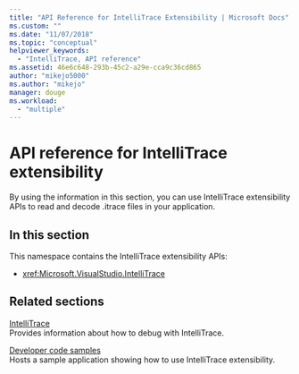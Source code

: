 ```yaml
---
title: "API Reference for IntelliTrace Extensibility | Microsoft Docs"
ms.custom: ""
ms.date: "11/07/2018"
ms.topic: "conceptual"
helpviewer_keywords: 
  - "IntelliTrace, API reference"
ms.assetid: 46e6c648-293b-45c2-a29e-cca9c36cd865
author: "mikejo5000"
ms.author: "mikejo"
manager: douge
ms.workload: 
  - "multiple"
---
```

# API reference for IntelliTrace extensibility

By using the information in this section, you can use IntelliTrace extensibility APIs to read and decode .itrace files in your application.  
  
## In this section

This namespace contains the IntelliTrace extensibility APIs:
  
- <xref:Microsoft.VisualStudio.IntelliTrace>  
  
## Related sections

[IntelliTrace](../debugger/intellitrace.md)  
Provides information about how to debug with IntelliTrace.  
  
[Developer code samples](https://code.msdn.microsoft.com/)  
Hosts a sample application showing how to use IntelliTrace extensibility.
